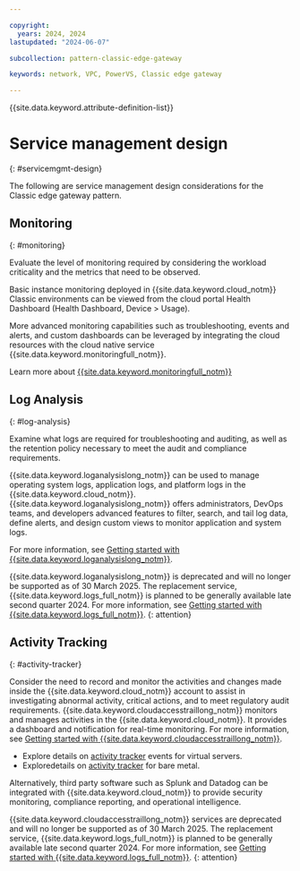 ```yaml
---

copyright:
  years: 2024, 2024
lastupdated: "2024-06-07"

subcollection: pattern-classic-edge-gateway

keywords: network, VPC, PowerVS, Classic edge gateway

---
```


{{site.data.keyword.attribute-definition-list}}

# Service management design
{: #servicemgmt-design}

The following are service management design considerations for the Classic edge gateway pattern.

## Monitoring
{: #monitoring}

Evaluate the level of monitoring required by considering the workload criticality and the metrics that need to be observed.

Basic instance monitoring deployed in {{site.data.keyword.cloud_notm}} Classic environments can be viewed from the cloud portal Health Dashboard (Health Dashboard, Device \> Usage).

More advanced monitoring capabilities such as troubleshooting, events and alerts, and custom dashboards can be leveraged by integrating the cloud resources with the cloud native service {{site.data.keyword.monitoringfull_notm}}.

Learn more about [{{site.data.keyword.monitoringfull_notm}}](/docs/monitoring?topic=monitoring-getting-started#getting-started)

## Log Analysis
{: #log-analysis}

Examine what logs are required for troubleshooting and auditing, as well as the retention policy necessary to meet the audit and compliance requirements.

{{site.data.keyword.loganalysislong_notm}} can be used to manage operating system logs, application logs, and platform logs in the {{site.data.keyword.cloud_notm}}. {{site.data.keyword.loganalysislong_notm}} offers administrators, DevOps teams, and developers advanced features to filter, search, and tail log data, define alerts, and design custom views to monitor application and system logs.

For more information, see [Getting started with {{site.data.keyword.loganalysislong_notm}}](/docs/log-analysis?topic=log-analysis-getting-started#getting-started).

{{site.data.keyword.loganalysislong_notm}} is deprecated and will no longer be supported as of 30 March 2025. The replacement service, {{site.data.keyword.logs_full_notm}} is planned to be generally available late second quarter 2024. For more information, see [Getting started with {{site.data.keyword.logs_full_notm}}](/docs/cloud-logs?topic=cloud-logs-getting-started).
{: attention}

## Activity Tracking
{: #activity-tracker}

Consider the need to record and monitor the activities and changes made inside the {{site.data.keyword.cloud_notm}} account to assist in investigating abnormal activity, critical actions, and to meet regulatory audit requirements. {{site.data.keyword.cloudaccesstraillong_notm}} monitors and manages activities in the {{site.data.keyword.cloud_notm}}. It provides a dashboard and notification for real-time monitoring. For more information, see [Getting started with {{site.data.keyword.cloudaccesstraillong_notm}}](/docs/activity-tracker?topic=activity-tracker-getting-started).

* Explore details on [activity tracker](/docs/virtual-servers?topic=virtual-servers-at_events) events for virtual servers.
* Exploredetails on [activity tracker](/docs/bare-metal?topic=bare-metal-bm-at-events) for bare metal.

Alternatively, third party software such as Splunk and Datadog can be integrated with {{site.data.keyword.cloud_notm}} to provide security monitoring, compliance reporting, and operational intelligence.

{{site.data.keyword.cloudaccesstraillong_notm}} services are deprecated and will no longer be supported as of 30 March 2025. The replacement service, {{site.data.keyword.logs_full_notm}} is planned to be generally available late second quarter 2024. For more information, see [Getting started with {{site.data.keyword.logs_full_notm}}](/docs/cloud-logs?topic=cloud-logs-getting-started).
{: attention}
